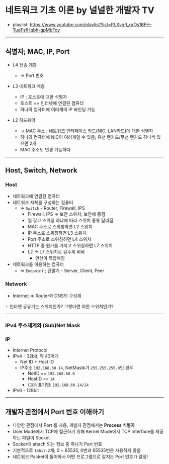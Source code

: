 # 네트워크 기초 이론 by 널널한 개발자 TV

- playlist: <https://www.youtube.com/playlist?list=PLXvgR_grOs1BFH-TuqFsfHqbh-gpMbFoy>

---

## 식별자; MAC, IP, Port

- L4 전송 계층
    - → Port 번호

- L3 네트워크 계층
    - IP ; 호스트에 대한 식별자
    - 호스트 == 인터넷에 연결된 컴퓨터
    - 하나의 컴퓨터에 여러개의 IP 바인딩 가능

- L2 하드웨어
    - → MAC 주소 ; 네트워크 인터페이스 카드(NIC; LAN카드)에 대한 식별자
    - 하나의 컴퓨터에 NIC이 여러개일 수 있음; 유선 랜카드/무선 랜카드 하나씩 있으면 2개
    - MAC 주소도 변경 가능하다

---

## Host, Switch, Network

### Host

- 네트워크에 연결된 컴퓨터
- 네트워크 자체를 구성하는 컴퓨터
    - ⇒ `Switch` - Router, Firewall, IPS
        - Firewall, IPS ⇒ 보안 스위치; 보안에 중점
        - 뭘 갖고 스위칭 하냐에 따라 스위치 종류 달라짐
        - MAC 주소로 스위칭하면 L2 스위치
        - IP 주소로 스위칭하면 L3 스위치
        - Port 주소로 스위칭하면 L4 스위치
        - HTTP 중 뭔가를 가지고 스위칭하면 L7 스위치
        - L2 → L7 스위치로 갈수록 비싸
            - 연산이 복잡해짐
- 네트워크를 이용하는 컴퓨터
    - ⇒ `Endpoint` ; 단말기 - Server, Client, Peer

### Network

- Internet ⇒ Router와 DNS의 구성체

<aside>
💡 인터넷 공유기는 스위치인가? 그렇다면 어떤 스위치인가?
</aside>

---

### IPv4 주소체계와 (Sub)Net Mask

### IP

- Internet Protocol
- IPv4 - 32bit, 약 43억개
    - Net ID + Host ID
    - IP주소 `192.168.60.14`, NetMastk가 `255.255.255.0`인 경우
        - NetID == `192.168.60.0`
        - HostID == `14`
        - `CIDR` 표기법: `192.168.60.14/24`
- IPv6 - 128bit

---

## 개발자 관점에서 Port 번호 이해하기

- 다양한 관점에서 Port 를 사용, 개발자 관점에서는 **Process 식별자**
- User Mode에서 TCP에 접근하기 위해 Kernel Mode에서 TCP Interface를 제공하는 파일이 Socket
- Socker에 attach 되는 정보 중 하나가 Port 번호
- 기본적으로 `16bit-2`개; 0 ~ 65535, 0번과 65535번은 사용하지 않음
- 네트워크 Packet이 들어와서 어떤 프로그램으로 갈지는 Port 번호가 결정!